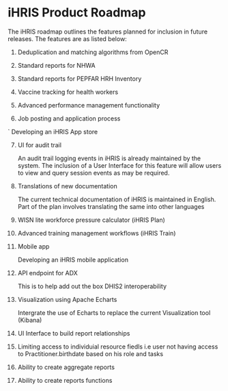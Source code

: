 # iHRIS Product Roadmap

The iHRIS roadmap outlines the features planned for inclusion in future releases. The features are as listed below:

1. Deduplication and matching algorithms from OpenCR

2. Standard reports for NHWA

3. Standard reports for PEPFAR HRH Inventory

4. Vaccine tracking for health workers

5. Advanced performance management functionality

6. Job posting and application process

` Developing an iHRIS App store

7. UI for audit trail

    An audit trail logging events in iHRIS is already maintained by the system. The inclusion of a User Interface for this feature will allow users to view and query session events as may be required.

8. Translations of new documentation

    The current technical documentation of iHRIS is maintained in English. Part of the plan involves translating the same into other languages

9. WISN lite workforce pressure calculator (iHRIS Plan)

10. Advanced training management workflows (iHRIS Train)

11. Mobile app

    Developing an iHRIS mobile application

12. API endpoint for ADX 
    
    This is to help add out the box DHIS2 interoperability

13. Visualization using Apache Echarts

    Intergrate the use of Echarts to replace the current Visualization tool (Kibana)

14. UI Interface to build report relationships

15. Limiting access to individuial resource fiedls i.e user not having access to Practitioner.birthdate based on his role and tasks

16. Ability to create aggregate reports

17. Ability to create reports functions

